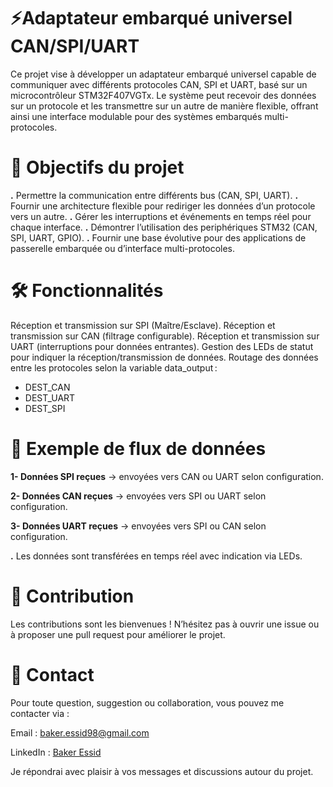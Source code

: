 # ⚡Adaptateur embarqué universel CAN/SPI/UART
Ce projet vise à développer un adaptateur embarqué universel capable de communiquer avec 
différents protocoles CAN, SPI et UART, basé sur un microcontrôleur STM32F407VGTx.
Le système peut recevoir des données sur un protocole et les transmettre sur un autre de
manière flexible, offrant ainsi une interface modulable pour des systèmes embarqués multi-
protocoles.

# 📌 Objectifs du projet
**.** Permettre la communication entre différents bus (CAN, SPI, UART).
**.** Fournir une architecture flexible pour rediriger les données d’un protocole vers un autre.
**.** Gérer les interruptions et événements en temps réel pour chaque interface.
**.** Démontrer l’utilisation des periphériques STM32 (CAN, SPI, UART, GPIO).
**.** Fournir une base évolutive pour des applications de passerelle embarquée ou d’interface multi-protocoles.

# 🛠 Fonctionnalités
Réception et transmission sur SPI (Maître/Esclave).
Réception et transmission sur CAN (filtrage configurable).
Réception et transmission sur UART (interruptions pour données entrantes).
Gestion des LEDs de statut pour indiquer la réception/transmission de données.
Routage des données entre les protocoles selon la variable data_output :
   - DEST_CAN
   - DEST_UART
   - DEST_SPI

# 🔧 Exemple de flux de données
**1- Données SPI reçues** → envoyées vers CAN ou UART selon configuration.

**2- Données CAN reçues** → envoyées vers SPI ou UART selon configuration.

**3- Données UART reçues** → envoyées vers SPI ou CAN selon configuration.

**.** Les données sont transférées en temps réel avec indication via LEDs.


# 🤝 Contribution
Les contributions sont les bienvenues !
N’hésitez pas à ouvrir une issue ou à proposer une pull request pour améliorer le projet.

# 📧 Contact
Pour toute question, suggestion ou collaboration, vous pouvez me contacter via :

Email : baker.essid98@gmail.com

LinkedIn : [Baker Essid](https://www.linkedin.com/in/baker-essid-b27b311b9/overlay/about-this-profile/?lipi=urn%3Ali%3Apage%3Ad_flagship3_profile_view_base%3Bgh8EYV5MTL%2BDU11rWtcMPA%3D%3D)

Je répondrai avec plaisir à vos messages et discussions autour du projet.
